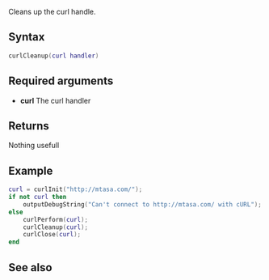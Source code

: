 Cleans up the curl handle.

Syntax
------

``` lua
curlCleanup(curl handler)
```

Required arguments
------------------

-   **curl** The curl handler

Returns
-------

Nothing usefull

Example
-------

``` lua
curl = curlInit("http://mtasa.com/");
if not curl then
    outputDebugString("Can't connect to http://mtasa.com/ with cURL");
else
    curlPerform(curl);
    curlCleanup(curl);
    curlClose(curl);
end
```

See also
--------

